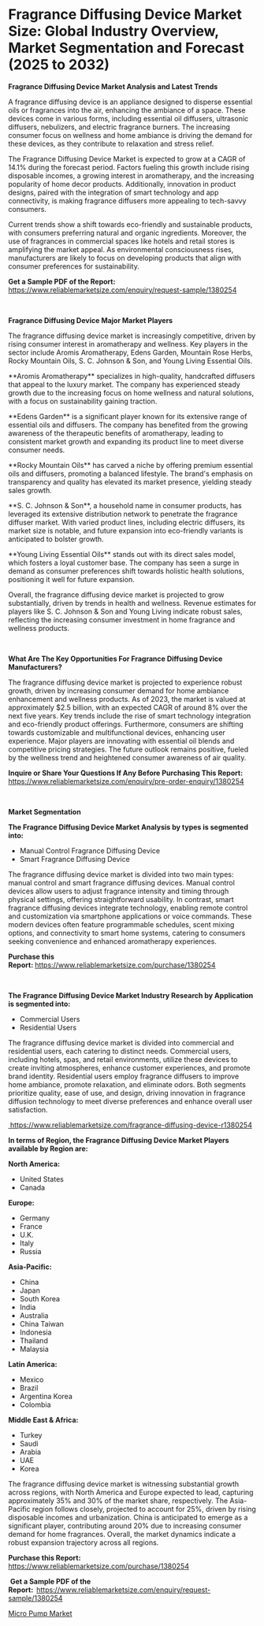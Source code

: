 <p><h1>Fragrance Diffusing Device Market Size: Global Industry Overview, Market Segmentation and Forecast (2025 to 2032)</h1></p><p><strong>Fragrance Diffusing Device Market Analysis and Latest Trends</strong></p>
<p><p>A fragrance diffusing device is an appliance designed to disperse essential oils or fragrances into the air, enhancing the ambiance of a space. These devices come in various forms, including essential oil diffusers, ultrasonic diffusers, nebulizers, and electric fragrance burners. The increasing consumer focus on wellness and home ambiance is driving the demand for these devices, as they contribute to relaxation and stress relief.</p><p>The Fragrance Diffusing Device Market is expected to grow at a CAGR of 14.1% during the forecast period. Factors fueling this growth include rising disposable incomes, a growing interest in aromatherapy, and the increasing popularity of home decor products. Additionally, innovation in product designs, paired with the integration of smart technology and app connectivity, is making fragrance diffusers more appealing to tech-savvy consumers.</p><p>Current trends show a shift towards eco-friendly and sustainable products, with consumers preferring natural and organic ingredients. Moreover, the use of fragrances in commercial spaces like hotels and retail stores is amplifying the market appeal. As environmental consciousness rises, manufacturers are likely to focus on developing products that align with consumer preferences for sustainability.</p></p>
<p><strong>Get a Sample PDF of the Report:&nbsp;</strong> <a href="https://www.reliablemarketsize.com/enquiry/request-sample/1380254?utm_campaign=2233&utm_medium=2&utm_source=Github&utm_content=ia&utm_term=16022025&utm_id=fragrance-diffusing-device">https://www.reliablemarketsize.com/enquiry/request-sample/1380254</a></p>
<p>&nbsp;</p>
<p><strong>Fragrance Diffusing Device Major Market Players</strong></p>
<p><p>The fragrance diffusing device market is increasingly competitive, driven by rising consumer interest in aromatherapy and wellness. Key players in the sector include Aromis Aromatherapy, Edens Garden, Mountain Rose Herbs, Rocky Mountain Oils, S. C. Johnson & Son, and Young Living Essential Oils.</p><p>**Aromis Aromatherapy** specializes in high-quality, handcrafted diffusers that appeal to the luxury market. The company has experienced steady growth due to the increasing focus on home wellness and natural solutions, with a focus on sustainability gaining traction.</p><p>**Edens Garden** is a significant player known for its extensive range of essential oils and diffusers. The company has benefited from the growing awareness of the therapeutic benefits of aromatherapy, leading to consistent market growth and expanding its product line to meet diverse consumer needs. </p><p>**Rocky Mountain Oils** has carved a niche by offering premium essential oils and diffusers, promoting a balanced lifestyle. The brand's emphasis on transparency and quality has elevated its market presence, yielding steady sales growth. </p><p>**S. C. Johnson & Son**, a household name in consumer products, has leveraged its extensive distribution network to penetrate the fragrance diffuser market. With varied product lines, including electric diffusers, its market size is notable, and future expansion into eco-friendly variants is anticipated to bolster growth.</p><p>**Young Living Essential Oils** stands out with its direct sales model, which fosters a loyal customer base. The company has seen a surge in demand as consumer preferences shift towards holistic health solutions, positioning it well for future expansion.</p><p>Overall, the fragrance diffusing device market is projected to grow substantially, driven by trends in health and wellness. Revenue estimates for players like S. C. Johnson & Son and Young Living indicate robust sales, reflecting the increasing consumer investment in home fragrance and wellness products.</p></p>
<p>&nbsp;</p>
<p><strong>What Are The Key Opportunities For Fragrance Diffusing Device Manufacturers?</strong></p>
<p><p>The fragrance diffusing device market is projected to experience robust growth, driven by increasing consumer demand for home ambiance enhancement and wellness products. As of 2023, the market is valued at approximately $2.5 billion, with an expected CAGR of around 8% over the next five years. Key trends include the rise of smart technology integration and eco-friendly product offerings. Furthermore, consumers are shifting towards customizable and multifunctional devices, enhancing user experience. Major players are innovating with essential oil blends and competitive pricing strategies. The future outlook remains positive, fueled by the wellness trend and heightened consumer awareness of air quality.</p></p>
<p><strong>Inquire or Share Your Questions If Any Before Purchasing This Report:</strong> <a href="https://www.reliablemarketsize.com/enquiry/pre-order-enquiry/1380254?utm_campaign=2233&utm_medium=2&utm_source=Github&utm_content=ia&utm_term=16022025&utm_id=fragrance-diffusing-device">https://www.reliablemarketsize.com/enquiry/pre-order-enquiry/1380254</a></p>
<p>&nbsp;</p>
<p><strong>Market Segmentation</strong></p>
<p><strong>The Fragrance Diffusing Device Market Analysis by types is segmented into:</strong></p>
<p><ul><li>Manual Control Fragrance Diffusing Device</li><li>Smart Fragrance Diffusing Device</li></ul></p>
<p><p>The fragrance diffusing device market is divided into two main types: manual control and smart fragrance diffusing devices. Manual control devices allow users to adjust fragrance intensity and timing through physical settings, offering straightforward usability. In contrast, smart fragrance diffusing devices integrate technology, enabling remote control and customization via smartphone applications or voice commands. These modern devices often feature programmable schedules, scent mixing options, and connectivity to smart home systems, catering to consumers seeking convenience and enhanced aromatherapy experiences.</p></p>
<p><strong>Purchase this Report:&nbsp;</strong><a href="https://www.reliablemarketsize.com/purchase/1380254?utm_campaign=2233&utm_medium=2&utm_source=Github&utm_content=ia&utm_term=16022025&utm_id=fragrance-diffusing-device">https://www.reliablemarketsize.com/purchase/1380254</a></p>
<p>&nbsp;</p>
<p><strong>The Fragrance Diffusing Device Market Industry Research by Application is segmented into:</strong></p>
<p><ul><li>Commercial Users</li><li>Residential Users</li></ul></p>
<p><p>The fragrance diffusing device market is divided into commercial and residential users, each catering to distinct needs. Commercial users, including hotels, spas, and retail environments, utilize these devices to create inviting atmospheres, enhance customer experiences, and promote brand identity. Residential users employ fragrance diffusers to improve home ambiance, promote relaxation, and eliminate odors. Both segments prioritize quality, ease of use, and design, driving innovation in fragrance diffusion technology to meet diverse preferences and enhance overall user satisfaction.</p></p>
<p><a href="https://www.reliablemarketsize.com/fragrance-diffusing-device-r1380254?utm_campaign=2233&utm_medium=2&utm_source=Github&utm_content=ia&utm_term=16022025&utm_id=fragrance-diffusing-device">&nbsp;https://www.reliablemarketsize.com/fragrance-diffusing-device-r1380254</a></p>
<p><strong>In terms of Region, the Fragrance Diffusing Device Market Players available by Region are:</strong></p>
<p>
    <p> <strong> North America: </strong>
        <ul>
            <li>United States</li>
            <li>Canada</li>
        </ul>
        </p> 
    <p> <strong> Europe: </strong>
        <ul>
            <li>Germany</li>
            <li>France</li>
            <li>U.K.</li>
            <li>Italy</li>
            <li>Russia</li>
        </ul>
        </p> 
    <p> <strong> Asia-Pacific: </strong>
        <ul>
            <li>China</li>
            <li>Japan</li>
            <li>South Korea</li>
            <li>India</li>
            <li>Australia</li>
            <li>China Taiwan</li>
            <li>Indonesia</li>
            <li>Thailand</li>
            <li>Malaysia</li>
        </ul>
        </p> 
    <p> <strong> Latin America: </strong>
        <ul>
            <li>Mexico</li>
            <li>Brazil</li>
            <li>Argentina Korea</li>
            <li>Colombia</li>
        </ul>
        </p> 
    <p> <strong> Middle East & Africa: </strong>
        <ul>
            <li>Turkey</li>
            <li>Saudi</li>
            <li>Arabia</li>
            <li>UAE</li>
            <li>Korea</li>
        </ul>
    </p>
    </p>
<p><p>The fragrance diffusing device market is witnessing substantial growth across regions, with North America and Europe expected to lead, capturing approximately 35% and 30% of the market share, respectively. The Asia-Pacific region follows closely, projected to account for 25%, driven by rising disposable incomes and urbanization. China is anticipated to emerge as a significant player, contributing around 20% due to increasing consumer demand for home fragrances. Overall, the market dynamics indicate a robust expansion trajectory across all regions.</p></p>
<p><strong>Purchase this Report: </strong><a href="https://www.reliablemarketsize.com/purchase/1380254?utm_campaign=2233&utm_medium=2&utm_source=Github&utm_content=ia&utm_term=16022025&utm_id=fragrance-diffusing-device">https://www.reliablemarketsize.com/purchase/1380254</a></p>
<p>&nbsp;<strong>Get a Sample PDF of the Report:&nbsp;&nbsp;</strong><a href="https://www.reliablemarketsize.com/enquiry/request-sample/1380254?utm_campaign=2233&utm_medium=2&utm_source=Github&utm_content=ia&utm_term=16022025&utm_id=fragrance-diffusing-device">https://www.reliablemarketsize.com/enquiry/request-sample/1380254</a></p>
<p><strong></strong></p>
<p><p><a href="https://github.com/kathiestrine5ty/Market-Research-Report-List-1/blob/main/micro-pump-market.md?utm_campaign=2233&utm_medium=2&utm_source=Github&utm_content=ia&utm_term=16022025&utm_id=fragrance-diffusing-device">Micro Pump Market</a></p></p>